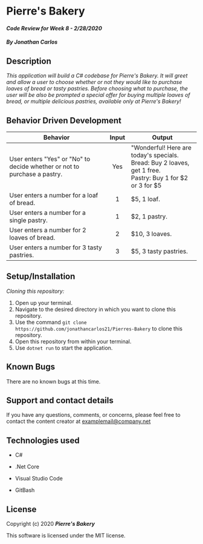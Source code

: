 # Pierre's Bakery

#### _Code Review for Week 8 - 2/28/2020_

#### _By Jonathan Carlos_

## **Description**

_This application will build a C# codebase for Pierre's Bakery. It will greet and allow a user to choose whether or not they would like to purchase loaves of bread or tasty pastries. Before choosing what to purchase, the user will be also be prompted a special offer for buying multiple loaves of bread, or multiple delicious pastries, available only at Pierre's Bakery!_

## **Behavior Driven Development**

| Behavior | Input | Output |
|----------|:-----:|--------|
| User enters "Yes" or "No" to decide whether or not to purchase a pastry. | Yes | "Wonderful! Here are today's specials. <br> Bread: Buy 2 loaves, get 1 free. <br> Pastry: Buy 1 for $2 or 3 for $5 |
| User enters a number for a loaf of bread. | 1 | $5, 1 loaf. |
| User enters a number for a single pastry. | 1 | $2, 1 pastry. |
| User enters a number for 2 loaves of bread. | 2 | $10, 3 loaves. |
| User enters a number for 3 tasty pastries. | 3 | $5, 3 tasty pastries. |

## **Setup/Installation**

*Cloning this repository:*
1. Open up your terminal.
2. Navigate to the desired directory in which you want to clone this repository.
3. Use the command `git clone https://github.com/jonathancarlos21/Pierres-Bakery` to clone this repository.
4. Open this repository from within your terminal.
5. Use `dotnet run` to start the application.



## **Known Bugs**

There are no known bugs at this time.

## **Support and contact details**

If you have any questions, comments, or concerns, please feel free to contact the content creator at examplemail@company.net 

## **Technologies used**

* C#

* .Net Core

* Visual Studio Code

* GitBash

## **License**

Copyright (c) 2020 **_Pierre's Bakery_**

This software is licensed under the MIT license.